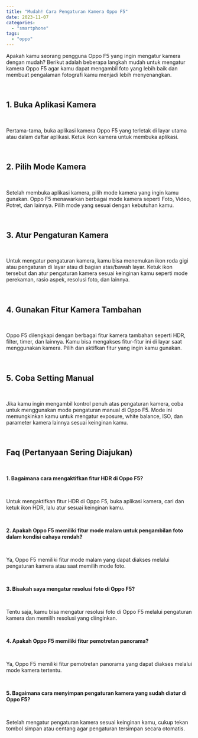 ```yaml
---
title: "Mudah! Cara Pengaturan Kamera Oppo F5"
date: 2023-11-07
categories: 
  - "smartphone"
tags: 
  - "oppo"
---
```


Apakah kamu seorang pengguna Oppo F5 yang ingin mengatur kamera dengan mudah? Berikut adalah beberapa langkah mudah untuk mengatur kamera Oppo F5 agar kamu dapat mengambil foto yang lebih baik dan membuat pengalaman fotografi kamu menjadi lebih menyenangkan.

 

## 1\. Buka Aplikasi Kamera

 

Pertama-tama, buka aplikasi kamera Oppo F5 yang terletak di layar utama atau dalam daftar aplikasi. Ketuk ikon kamera untuk membuka aplikasi.

 

## 2\. Pilih Mode Kamera

 

Setelah membuka aplikasi kamera, pilih mode kamera yang ingin kamu gunakan. Oppo F5 menawarkan berbagai mode kamera seperti Foto, Video, Potret, dan lainnya. Pilih mode yang sesuai dengan kebutuhan kamu.

 

## 3\. Atur Pengaturan Kamera

 

Untuk mengatur pengaturan kamera, kamu bisa menemukan ikon roda gigi atau pengaturan di layar atau di bagian atas/bawah layar. Ketuk ikon tersebut dan atur pengaturan kamera sesuai keinginan kamu seperti mode perekaman, rasio aspek, resolusi foto, dan lainnya.

 

## 4\. Gunakan Fitur Kamera Tambahan

 

Oppo F5 dilengkapi dengan berbagai fitur kamera tambahan seperti HDR, filter, timer, dan lainnya. Kamu bisa mengakses fitur-fitur ini di layar saat menggunakan kamera. Pilih dan aktifkan fitur yang ingin kamu gunakan.

 

## 5\. Coba Setting Manual

 

Jika kamu ingin mengambil kontrol penuh atas pengaturan kamera, coba untuk menggunakan mode pengaturan manual di Oppo F5. Mode ini memungkinkan kamu untuk mengatur exposure, white balance, ISO, dan parameter kamera lainnya sesuai keinginan kamu.

 

## Faq (Pertanyaan Sering Diajukan)

 

**1\. Bagaimana cara mengaktifkan fitur HDR di Oppo F5?**

 

Untuk mengaktifkan fitur HDR di Oppo F5, buka aplikasi kamera, cari dan ketuk ikon HDR, lalu atur sesuai keinginan kamu.

 

**2\. Apakah Oppo F5 memiliki fitur mode malam untuk pengambilan foto dalam kondisi cahaya rendah?**

 

Ya, Oppo F5 memiliki fitur mode malam yang dapat diakses melalui pengaturan kamera atau saat memilih mode foto.

 

**3\. Bisakah saya mengatur resolusi foto di Oppo F5?**

 

Tentu saja, kamu bisa mengatur resolusi foto di Oppo F5 melalui pengaturan kamera dan memilih resolusi yang diinginkan.

 

**4\. Apakah Oppo F5 memiliki fitur pemotretan panorama?**

 

Ya, Oppo F5 memiliki fitur pemotretan panorama yang dapat diakses melalui mode kamera tertentu.

 

**5\. Bagaimana cara menyimpan pengaturan kamera yang sudah diatur di Oppo F5?**

 

Setelah mengatur pengaturan kamera sesuai keinginan kamu, cukup tekan tombol simpan atau centang agar pengaturan tersimpan secara otomatis.
